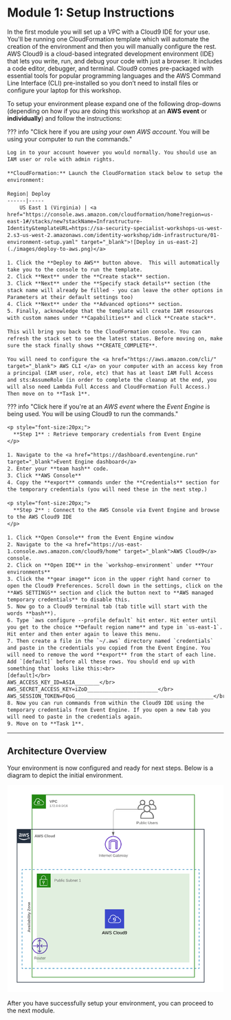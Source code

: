 # Module 1: Setup Instructions

In the first module you will set up a VPC with a Cloud9 IDE for your use.  You'll be running one CloudFormation template which will automate the creation of the environment and then you will manually configure the rest. AWS Cloud9 is a cloud-based integrated development environment (IDE) that lets you write, run, and debug your code with just a browser. It includes a code editor, debugger, and terminal. Cloud9 comes pre-packaged with essential tools for popular programming languages and the AWS Command Line Interface (CLI) pre-installed so you don’t need to install files or configure your laptop for this workshop.


To setup your environment please expand one of the following drop-downs (depending on how if you are doing this workshop at an **AWS event** or **individually**) and follow the instructions:

??? info "Click here if you are *using your own AWS account*. You will be using your computer to run the commands."

	Log in to your account however you would normally. You should use an IAM user or role with admin rights.

	**CloudFormation:** Launch the CloudFormation stack below to setup the environment:

	Region| Deploy
	------|-----
		US East 1 (Virginia) | <a href="https://console.aws.amazon.com/cloudformation/home?region=us-east-1#/stacks/new?stackName=Infrastructure-Identity&templateURL=https://sa-security-specialist-workshops-us-west-2.s3-us-west-2.amazonaws.com/identity-workshop/idm-infrastructure/01-environment-setup.yaml" target="_blank">![Deploy in us-east-2](./images/deploy-to-aws.png)</a>

	1. Click the **Deploy to AWS** button above.  This will automatically take you to the console to run the template.  
	2. Click **Next** under the **Create stack** section.
	3. Click **Next** under the **Specify stack details** section (the stack name will already be filled - you can leave the other options in Parameters at their default settings too)
	4. Click **Next** under the **Advanced options** section.
	5. Finally, acknowledge that the template will create IAM resources with custom names under **Capabilities** and click **Create stack**.

	This will bring you back to the CloudFormation console. You can refresh the stack set to see the latest status. Before moving on, make sure the stack finally shows **CREATE_COMPLETE**.

	You will need to configure the <a href="https://aws.amazon.com/cli/" target="_blank"> AWS CLI </a> on your computer with an access key from a principal (IAM user, role, etc) that has at least IAM Full Access and sts:AssumeRole (in order to complete the cleanup at the end, you will also need Lambda Full Access and CloudFormation Full Access.) Then move on to **Task 1**.


??? info  "Click here if you're at an *AWS event* where the *Event Engine* is being used. You will be using Cloud9 to run the commands."

    <p style="font-size:20px;">
      **Step 1** : Retrieve temporary credentials from Event Engine
    </p>

	1. Navigate to the <a href="https://dashboard.eventengine.run" target="_blank">Event Engine dashboard</a>
	2. Enter your **team hash** code.
	3. Click **AWS Console**
	4. Copy the **export** commands under the **Credentials** section for the temporary credentials (you will need these in the next step.)

    <p style="font-size:20px;">
      **Step 2** : Connect to the AWS Console via Event Engine and browse to the AWS Cloud9 IDE
    </p>

	1. Click **Open Console** from the Event Engine window
	2. Navigate to the <a href="https://us-east-1.console.aws.amazon.com/cloud9/home" target="_blank">AWS Cloud9</a> console.
	2. Click on **Open IDE** in the `workshop-environment` under **Your environments**
	3. Click the **gear image** icon in the upper right hand corner to open the Cloud9 Preferences. Scroll down in the settings, click on the **AWS SETTINGS** section and click the button next to **AWS managed temporary credentials** to disable this.
	5. Now go to a Cloud9 terminal tab (tab title will start with the words **bash**).
	6. Type `aws configure --profile default` hit enter. Hit enter until you get to the choice **Default region name** and type in `us-east-1`. Hit enter and then enter again to leave this menu.
	7. Then create a file in the `~/.aws` directory named `credentials` and paste in the credentials you copied from the Event Engine. You will need to remove the word **export** from the start of each line. Add `[default]` before all these rows. You should end up with something that looks like this:<br>
	[default]</br>
	AWS_ACCESS_KEY_ID=ASIA________</br>
	AWS_SECRET_ACCESS_KEY=iZoD_______________________</br>
	AWS_SESSION_TOKEN=FQoG_____________________________________________</br>
	8. Now you can run commands from within the Cloud9 IDE using the temporary credentials from Event Engine. If you open a new tab you will need to paste in the credentials again.
	9. Move on to **Task 1**.


<!---
??? info  "Click here if you're at an *AWS event* and *AWS provided an account to you*. You will be using Cloud9 to run the commands."

	<p style="font-size:20px;">
      **Step 1**: Login to the console and run the CloudFormation template
    </p>

	**Console Login:** Your team should have been given a piece of paper with a URL and credentials. This will allow you to login using AWS SSO.

	After you login click **AWS Account** box, then click on the Account ID displayed below that (the red box in the image.) You should see a link below that for **Management console**. Click on that and you will be taken the AWS console. Make sure the region is set to US East 2 (Ohio).

	** Click the *Deploy to AWS* button below to launch the CloudFormation stack. **

	Region| Deploy
	------|-----
	US East 1 (Virginia) | <a href="https://console.aws.amazon.com/cloudformation/home?region=us-east-1#/stacks/new?stackName=Perm-Bound-Adv&templateURL=https://s3-us-west-2.amazonaws.com/sa-security-specialist-workshops-us-west-2/identity-workshop/permissionboundary/identity-workshop-web-admins-advanced.yaml" target="_blank">![Deploy in us-east-2](./images/deploy-to-aws.png)</a>

	1. Click **Next** on the **Select Template** section.
	2. Click **Next** on the **Specify Details** section (the stack name will be already filled - you can change it or leave it as is)
	3. Click **Next** on the **Options** section.
	4. Finally, acknowledge that the template will create IAM roles under **Capabilities** and click **Create**.
	5. This will bring you back to the CloudFormation console. You can refresh the page to see the stack starting to create. Before moving on, make sure the stack shows **CREATE_COMPLETE**.

	 <p style="font-size:20px;">
      **Step 2** : Create an IAM user so you can grab the
    </p>

    <p style="font-size:20px;">
      **Step 2** : Connect to the AWS Cloud9 IDE
    </p>

	1. Navigate to the <a href="https://us-east-2.console.aws.amazon.com/cloud9/home" target="_blank">AWS Cloud9</a> console.
	2. Click on **Open IDE** in the `workshop-environment` under **Your environments**
	3. Click the **gear** icon in the upper right hand corner to open the Cloud9 Preferences. Scroll down in the settings, click on the **AWS SETTINGS** section and click the button next to **AWS Managed Temporary Credentials** to disable this.
	4. --- Need steps here ---
	4. Go back to the Cloud9 environment. Type `aws configure` hit enter. Hit enter until you get to the choice **Default region name** and type in `us-east-2`. Hit enter and then enter again to leave this menu.
	5. Then create a file in the `~/.aws` directory named `credentials` and paste in the credentials you copied from the SSO login page. Rename the profile to `default` (it will be named something similar to **Account_ID_AdministratorAccess** when you first paste it in)
	4. Now you can run commands from within the Cloud9 IDE using the temporary credentials from AWS SSO.
	4. Move on to **Task 1**.
--->

---


###

## Architecture Overview

Your environment is now configured and ready for next steps.  Below is a diagram to depict the initial environment.

![VPC](./images/01-IdentityInfrastructure-Env-Setup.png)

After you have successfully setup your environment, you can proceed to the next module.
